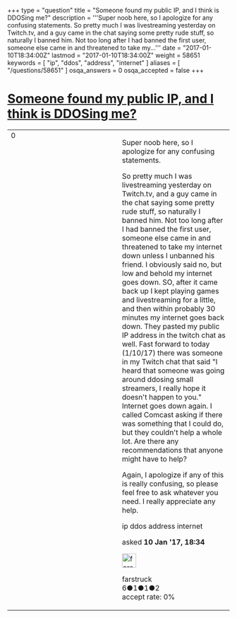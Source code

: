 +++
type = "question"
title = "Someone found my public IP, and I think is DDOSing me?"
description = '''Super noob here, so I apologize for any confusing statements. So pretty much I was livestreaming yesterday on Twitch.tv, and a guy came in the chat saying some pretty rude stuff, so naturally I banned him. Not too long after I had banned the first user, someone else came in and threatened to take my...'''
date = "2017-01-10T18:34:00Z"
lastmod = "2017-01-10T18:34:00Z"
weight = 58651
keywords = [ "ip", "ddos", "address", "internet" ]
aliases = [ "/questions/58651" ]
osqa_answers = 0
osqa_accepted = false
+++

<div class="headNormal">

# [Someone found my public IP, and I think is DDOSing me?](/questions/58651/someone-found-my-public-ip-and-i-think-is-ddosing-me)

</div>

<div id="main-body">

<div id="askform">

<table id="question-table" style="width:100%;"><colgroup><col style="width: 50%" /><col style="width: 50%" /></colgroup><tbody><tr class="odd"><td style="width: 30px; vertical-align: top"><div class="vote-buttons"><span id="post-58651-upvote" class="ajax-command post-vote up" rel="nofollow" title="I like this post (click again to cancel)"> </span><div id="post-58651-score" class="post-score" title="current number of votes">0</div><span id="post-58651-downvote" class="ajax-command post-vote down" rel="nofollow" title="I dont like this post (click again to cancel)"> </span> <span id="favorite-mark" class="ajax-command favorite-mark" rel="nofollow" title="mark/unmark this question as favorite (click again to cancel)"> </span><div id="favorite-count" class="favorite-count"></div></div></td><td><div id="item-right"><div class="question-body"><p>Super noob here, so I apologize for any confusing statements.</p><p>So pretty much I was livestreaming yesterday on Twitch.tv, and a guy came in the chat saying some pretty rude stuff, so naturally I banned him. Not too long after I had banned the first user, someone else came in and threatened to take my internet down unless I unbanned his friend. I obviously said no, but low and behold my internet goes down. SO, after it came back up I kept playing games and livestreaming for a little, and then within probably 30 minutes my internet goes back down. They pasted my public IP address in the twitch chat as well. Fast forward to today (1/10/17) there was someone in my Twitch chat that said "I heard that someone was going around ddosing small streamers, I really hope it doesn't happen to you." Internet goes down again. I called Comcast asking if there was something that I could do, but they couldn't help a whole lot. Are there any recommendations that anyone might have to help?</p><p>Again, I apologize if any of this is really confusing, so please feel free to ask whatever you need. I really appreciate any help.</p></div><div id="question-tags" class="tags-container tags"><span class="post-tag tag-link-ip" rel="tag" title="see questions tagged &#39;ip&#39;">ip</span> <span class="post-tag tag-link-ddos" rel="tag" title="see questions tagged &#39;ddos&#39;">ddos</span> <span class="post-tag tag-link-address" rel="tag" title="see questions tagged &#39;address&#39;">address</span> <span class="post-tag tag-link-internet" rel="tag" title="see questions tagged &#39;internet&#39;">internet</span></div><div id="question-controls" class="post-controls"></div><div class="post-update-info-container"><div class="post-update-info post-update-info-user"><p>asked <strong>10 Jan '17, 18:34</strong></p><img src="https://secure.gravatar.com/avatar/7f723408695065f8565d56401ac8f57d?s=32&amp;d=identicon&amp;r=g" class="gravatar" width="32" height="32" alt="farstruck&#39;s gravatar image" /><p><span>farstruck</span><br />
<span class="score" title="6 reputation points">6</span><span title="1 badges"><span class="badge1">●</span><span class="badgecount">1</span></span><span title="1 badges"><span class="silver">●</span><span class="badgecount">1</span></span><span title="2 badges"><span class="bronze">●</span><span class="badgecount">2</span></span><br />
<span class="accept_rate" title="Rate of the user&#39;s accepted answers">accept rate:</span> <span title="farstruck has no accepted answers">0%</span></p></div></div><div id="comments-container-58651" class="comments-container"></div><div id="comment-tools-58651" class="comment-tools"></div><div class="clear"></div><div id="comment-58651-form-container" class="comment-form-container"></div><div class="clear"></div></div></td></tr></tbody></table>

</div>

</div>


